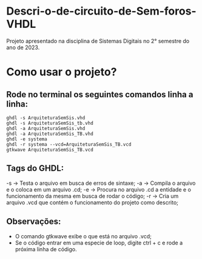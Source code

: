 # Descri-o-de-circuito-de-Sem-foros-VHDL
Projeto apresentado na disciplina de Sistemas Digitais no 2° semestre do ano de 2023.

# Como usar o projeto?
## Rode no terminal os seguintes comandos linha a linha:
```
ghdl -s ArquiteturaSemSis.vhd
ghdl -s ArquiteturaSemSis_tb.vhd
ghdl -a ArquiteturaSemSis.vhd
ghdl -a ArquiteturaSemSis_TB.vhd
ghdl -e systema
ghdl -r systema --vcd=ArquiteturaSemSis_TB.vcd
gtkwave ArquiteturaSemSis_TB.vcd
```

## Tags do GHDL:
-s -> Testa o arquivo em busca de erros de sintaxe;
-a -> Compila o arquivo e o coloca em um arquivo .cd;
-e -> Procura no arquivo .cd a entidade e o funcionamento da mesma em busca de rodar o código;
-r -> Cria um arquivo .vcd que contém o funcionamento do projeto como descrito;

## Observações:
- O comando gtkwave exibe o que está no arquivo .vcd;
- Se o código entrar em uma especie de loop, digite ctrl + c e rode a próxima linha de código.
